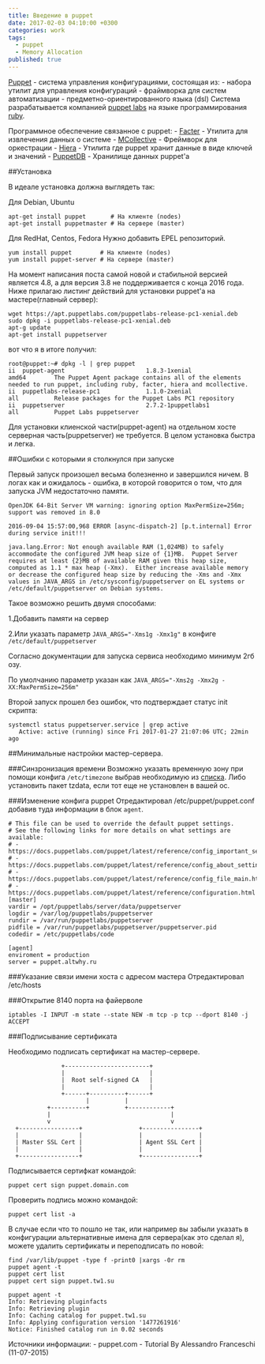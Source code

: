 ```yaml
---
title: Введение в puppet
date: 2017-02-03 04:10:00 +0300
categories: work
tags: 
  - puppet
  - Memory Allocation
published: true
---
```

[Puppet](https://puppet.com/) - система управления конфигурациями, состоящая из:
    - набора утилит для управления конфигураций
    - фраймворка для систем автоматизации
    - предметно-ориентированного языка (dsl)
Система разрабатывается компанией [puppet labs](http://puppetlabs.com/) на языке программирования [ruby](ruby-lang.org).

Программное обеспечение связанное с puppet:
	- [Facter](https://docs.puppet.com/facter/) - Утилита для извлечения данных о системе
    - [MCollective](https://docs.puppet.com/mcollective/) - Фреймворк для оркестрации
    - [Hiera](https://docs.puppet.com/hiera/1/) - Утилита где puppet хранит данные в виде ключей и значений
    - [PuppetDB](https://docs.puppet.com/puppetdb/1/) - Хранилище данных puppet'a
    
##Установка

В идеале установка должна выглядеть так:

Для Debian, Ubuntu

```
apt-get install puppet       # На клиенте (nodes)
apt-get install puppetmaster # На сервере (master)
```

Для RedHat, Centos, Fedora
Нужно добавить EPEL репозиторий.

```
yum install puppet        # На клиенте (nodes)
yum install puppet-server # На сервере (master)
```

На момент написания поста самой новой и стабильной версией является 4.8, а  для версия 3.8 не поддерживается с конца 2016 года.
Ниже прилагаю листинг действий для установки puppet'a на мастере(главный сервер):

```
wget https://apt.puppetlabs.com/puppetlabs-release-pc1-xenial.deb
sudo dpkg -i puppetlabs-release-pc1-xenial.deb
apt-g update
apt-get install puppetserver

```

вот что я в итоге получил:

```
root@puppet:~# dpkg -l | grep puppet
ii  puppet-agent                       1.8.3-1xenial                   amd64        The Puppet Agent package contains all of the elements needed to run puppet, including ruby, facter, hiera and mcollective.
ii  puppetlabs-release-pc1             1.1.0-2xenial                   all          Release packages for the Puppet Labs PC1 repository
ii  puppetserver                       2.7.2-1puppetlabs1              all          Puppet Labs puppetserver
```

Для установки клиенской части(puppet-agent) на отдельном хосте серверная часть(puppetserver) не требуется. В целом установка быстра и легка.

##Ошибки с которыми я столкнулся при запуске

Первый запуск произошел весьма болезненно и завершился ничем. В логах как и ожидалось - ошибка, в которой говорится о том, что для запуска JVM недостаточно памяти.

```
OpenJDK 64-Bit Server VM warning: ignoring option MaxPermSize=256m; support was removed in 8.0
```

```
2016-09-04 15:57:00,968 ERROR [async-dispatch-2] [p.t.internal] Error during service init!!!

java.lang.Error: Not enough available RAM (1,024MB) to safely accommodate the configured JVM heap size of {1}MB.  Puppet Server requires at least {2}MB of available RAM given this heap size, computed as 1.1 * max heap (-Xmx).  Either increase available memory or decrease the configured heap size by reducing the -Xms and -Xmx values in JAVA_ARGS in /etc/sysconfig/puppetserver on EL systems or /etc/default/puppetserver on Debian systems.
```

Такое возможно решить двумя способами:

1.Добавить памяти на сервер

2.Или указать параметр `JAVA_ARGS="-Xms1g -Xmx1g"`  в конфиге `/etc/default/puppetserver`

Согласно документации для запуска сервиса необходимо минимум 2гб озу.

По умолчанию параметр указан как `JAVA_ARGS="-Xms2g -Xmx2g -XX:MaxPermSize=256m"`

Второй запуск прошел без ошибок, что подтверждает статус init скрипта:

```
systemctl status puppetserver.service | grep active
   Active: active (running) since Fri 2017-01-27 21:07:06 UTC; 22min ago
```

##Минимальные настройки мастер-сервера.

###Синзронизация времени
Возможно указать  временную зону при помощи конфига `/etc/timezone` выбрав необходимую из [списка](https://en.wikipedia.org/wiki/List_of_tz_database_time_zones).
Либо установить пакет tzdata, если тот еще не установлен в вашей ос.

###Изменение конфига puppet
Отредактировал /etc/puppet/puppet.conf добавив туда информации в блок `agent`.

```
# This file can be used to override the default puppet settings.
# See the following links for more details on what settings are available:
# - https://docs.puppetlabs.com/puppet/latest/reference/config_important_settings.html
# - https://docs.puppetlabs.com/puppet/latest/reference/config_about_settings.html
# - https://docs.puppetlabs.com/puppet/latest/reference/config_file_main.html
# - https://docs.puppetlabs.com/puppet/latest/reference/configuration.html
[master]
vardir = /opt/puppetlabs/server/data/puppetserver
logdir = /var/log/puppetlabs/puppetserver
rundir = /var/run/puppetlabs/puppetserver
pidfile = /var/run/puppetlabs/puppetserver/puppetserver.pid
codedir = /etc/puppetlabs/code

[agent]
enviroment = production
server = puppet.altwhy.ru
```

###Указание связи имени хоста с адресом мастера
Отредактировал /etc/hosts

###Открытие 8140 порта на файерволе
```
iptables -I INPUT -m state --state NEW -m tcp -p tcp --dport 8140 -j ACCEPT
```

###Подписывание сертификата

Необходимо подписать сертификат на мастер-сервере.

```
               +------------------------+
               |                        |
               |  Root self-signed CA   |
               |                        |
               +------+----------+------+
                      |          |
           +----------+          +------------+
           |                                  |
           v                                  v
  +-----------------+                +----------------+
  |                 |                |                |
  | Master SSL Cert |                | Agent SSL Cert |
  |                 |                |                |
  +-----------------+                +----------------+
  ```

Подписывается сертифкат командой:

`puppet cert sign puppet.domain.com`

Проверить подпись можно командой:

`puppet cert list -a`

В случае если что то пошло не так, или например вы забыли указать в конфигурации альтернативные имена для сервера(как это сделал я), можете удалить сертификаты и переподписать по новой:

```
find /var/lib/puppet -type f -print0 |xargs -0r rm
puppet agent -t
puppet cert list
puppet cert sign puppet.tw1.su
```

```
puppet agent -t
Info: Retrieving pluginfacts
Info: Retrieving plugin
Info: Caching catalog for puppet.tw1.su
Info: Applying configuration version '1477261916'
Notice: Finished catalog run in 0.02 seconds
```




Источники информации:
	- puppet.com
    - Tutorial By Alessandro Franceschi (11-07-2015)
